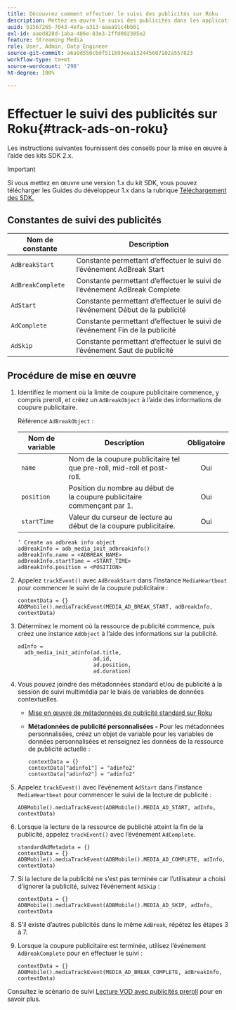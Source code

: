 ```yaml
---
title: Découvrez comment effectuer le suivi des publicités sur Roku
description: Mettez en œuvre le suivi des publicités dans les applications Roku à l’aide du SDK Media.
uuid: b1567265-7043-4efa-a313-aaaa91c4bb01
exl-id: aaed828d-1aba-486e-83e3-2ffd092305e2
feature: Streaming Media
role: User, Admin, Data Engineer
source-git-commit: a6a9d550cbdf511b93eea132445607102a557823
workflow-type: tm+mt
source-wordcount: '298'
ht-degree: 100%

---
```


# Effectuer le suivi des publicités sur Roku{#track-ads-on-roku}

Les instructions suivantes fournissent des conseils pour la mise en œuvre à l’aide des kits SDK 2.x.

>[!IMPORTANT]
>
>Si vous mettez en œuvre une version 1.x du kit SDK, vous pouvez télécharger les Guides du développeur 1.x dans la rubrique [Téléchargement des SDK.](/help/getting-started/download-sdks.md)

## Constantes de suivi des publicités

| Nom de constante | Description   |
|---|---|
| `AdBreakStart` | Constante permettant d’effectuer le suivi de l’événement AdBreak Start |
| `AdBreakComplete` | Constante permettant d’effectuer le suivi de l’événement AdBreak Complete |
| `AdStart` | Constante permettant d’effectuer le suivi de l’événement Début de la publicité |
| `AdComplete` | Constante permettant d’effectuer le suivi de l’événement Fin de la publicité |
| `AdSkip` | Constante permettant d’effectuer le suivi de l’événement Saut de publicité |

## Procédure de mise en œuvre

1. Identifiez le moment où la limite de coupure publicitaire commence, y compris preroll, et créez un `AdBreakObject` à l’aide des informations de coupure publicitaire.

   Référence `AdBreakObject` :

   | Nom de variable | Description | Obligatoire |
   | --- | --- | :---: |
   | `name` | Nom de la coupure publicitaire tel que pre-roll, mid-roll et post-roll. | Oui |
   | `position` | Position du nombre au début de la coupure publicitaire commençant par 1. | Oui |
   | `startTime` | Valeur du curseur de lecture au début de la coupure publicitaire. | Oui |

   ```
   ‘ Create an adbreak info object
   adBreakInfo = adb_media_init_adbreakinfo()
   adBreakInfo.name = <ADBREAK_NAME>
   adBreakInfo.startTime = <START_TIME>
   adBreakInfo.position = <POSITION>
   ```

1. Appelez `trackEvent()` avec `AdBreakStart` dans l’instance `MediaHeartbeat` pour commencer le suivi de la coupure publicitaire :

   ```
   contextData = {}
   ADBMobile().mediaTrackEvent(MEDIA_AD_BREAK_START, adBreakInfo, contextData)
   ```

1. Déterminez le moment où la ressource de publicité commence, puis créez une instance `AdObject` à l’aide des informations sur la publicité.

   ```
   adInfo =  
     adb_media_init_adinfo(ad.title,  
                           ad.id,  
                           ad.position,  
                           ad.duration)
   ```

1. Vous pouvez joindre des métadonnées standard et/ou de publicité à la session de suivi multimédia par le biais de variables de données contextuelles.

   * [Mise en œuvre de métadonnées de publicité standard sur Roku ](/help/use-cases/track-ads/impl-std-ad-metadata/impl-std-ad-metadata-roku.md)
   * **Métadonnées de publicité personnalisées -** Pour les métadonnées personnalisées, créez un objet de variable pour les variables de données personnalisées et renseignez les données de la ressource de publicité actuelle :

     ```
     contextData = {}
     contextData["adinfo1"] = "adinfo2"
     contextData["adinfo2"] = "adinfo2"
     ```

1. Appelez `trackEvent()` avec l’événement `AdStart` dans l’instance `MediaHeartbeat` pour commencer le suivi de la lecture de publicité :

   ```
   ADBMobile().mediaTrackEvent(ADBMobile().MEDIA_AD_START, adInfo, contextData)
   ```

1. Lorsque la lecture de la ressource de publicité atteint la fin de la publicité, appelez `trackEvent()` avec l’événement `AdComplete`.

   ```
   standardAdMetadata = {}
   contextData = {}
   ADBMobile().mediaTrackEvent(ADBMobile().MEDIA_AD_COMPLETE, adInfo, contextData)
   ```

1. Si la lecture de la publicité ne s’est pas terminée car l’utilisateur a choisi d’ignorer la publicité, suivez l’événement `AdSkip` :

   ```
   contextData = {}
   ADBMobile().mediaTrackEvent(ADBMobile().MEDIA_AD_SKIP, adInfo, contextData
   ```

1. S’il existe d’autres publicités dans le même `AdBreak`, répétez les étapes 3 à 7.
1. Lorsque la coupure publicitaire est terminée, utilisez l’événement `AdBreakComplete` pour en effectuer le suivi :

   ```
   contextData = {}
   ADBMobile().mediaTrackEvent(MEDIA_AD_BREAK_COMPLETE, adBreakInfo, contextData)
   ```

Consultez le scénario de suivi [Lecture VOD avec publicités preroll](/help/use-cases/tracking-scenarios/vod-preroll-ads.md) pour en savoir plus.

